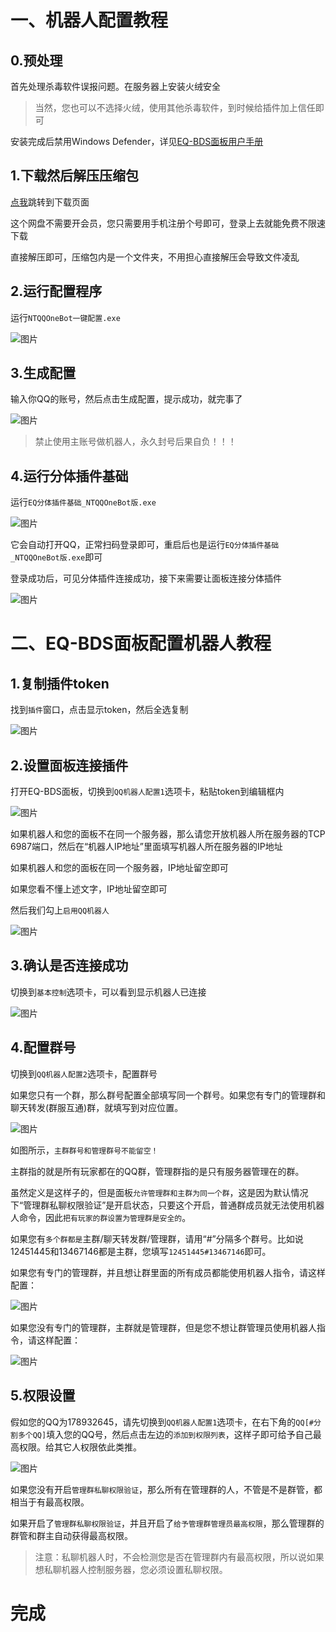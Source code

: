 # 一、机器人配置教程

## 0.预处理

首先处理杀毒软件误报问题。在服务器上安装火绒安全

> 当然，您也可以不选择火绒，使用其他杀毒软件，到时候给插件加上信任即可

安装完成后禁用Windows Defender，详见[EQ-BDS面板用户手册](https://xy0797.github.io/EQ-BDSDtonsoleDocs/EQ-BDS%E9%9D%A2%E6%9D%BF%E7%94%A8%E6%88%B7%E6%89%8B%E5%86%8C.html)

## 1.下载然后解压压缩包

[点我](https://www.123pan.com/s/Kp3lVv-AIxXv.html)跳转到下载页面

这个网盘不需要开会员，您只需要用手机注册个号即可，登录上去就能免费不限速下载

直接解压即可，压缩包内是一个文件夹，不用担心直接解压会导致文件凌乱

## 2.运行配置程序

运行``NTQQOneBot一键配置.exe``

![图片](image.png)

## 3.生成配置

输入你QQ的账号，然后点击生成配置，提示成功，就完事了

![图片](image-1.png)

> 禁止使用主账号做机器人，永久封号后果自负！！！

## 4.运行分体插件基础

运行``EQ分体插件基础_NTQQOneBot版.exe``

![图片](image-2.png)

它会自动打开QQ，正常扫码登录即可，重启后也是运行``EQ分体插件基础_NTQQOneBot版.exe``即可

登录成功后，可见分体插件连接成功，接下来需要让面板连接分体插件

![图片](image-3.png)

# 二、EQ-BDS面板配置机器人教程

## 1.复制插件token

找到`插件`窗口，点击显示token，然后全选复制

![图片](image-4.png)

## 2.设置面板连接插件

打开EQ-BDS面板，切换到`QQ机器人配置1`选项卡，粘贴token到编辑框内

![图片](image-5.png)

如果机器人和您的面板不在同一个服务器，那么请您开放机器人所在服务器的TCP 6987端口，然后在“机器人IP地址”里面填写机器人所在服务器的IP地址

如果机器人和您的面板在同一个服务器，IP地址留空即可

如果您看不懂上述文字，IP地址留空即可

然后我们勾上``启用QQ机器人``

![图片](image-6.png)

## 3.确认是否连接成功

切换到`基本控制`选项卡，可以看到显示机器人已连接

![图片](image-7.png)

## 4.配置群号

切换到`QQ机器人配置2`选项卡，配置群号

如果您只有一个群，那么群号配置全部填写同一个群号。如果您有专门的管理群和聊天转发(群服互通)群，就填写到对应位置。

![图片](image-8.png)

如图所示，`主群群号和管理群号不能留空！`

主群指的就是所有玩家都在的QQ群，管理群指的是只有服务器管理在的群。

虽然定义是这样子的，但是面板`允许管理群和主群为同一个群`，这是因为默认情况下“管理群私聊权限验证”是开启状态，只要这个开启，普通群成员就无法使用机器人命令，因此`把有玩家的群设置为管理群是安全的`。

如果您有`多个群都是`主群/聊天转发群/管理群，请用“#”分隔多个群号。比如说12451445和13467146都是主群，您填写``12451445#13467146``即可。

如果您有专门的管理群，并且想让群里面的所有成员都能使用机器人指令，请这样配置：

![图片](image-9.png)

如果您没有专门的管理群，主群就是管理群，但是您不想让群管理员使用机器人指令，请这样配置：

![图片](image-10.png)

## 5.权限设置

假如您的QQ为178932645，请先切换到`QQ机器人配置1`选项卡，在右下角的`QQ[#分割多个QQ]`填入您的QQ号，然后点击左边的`添加到权限列表`，这样子即可给予自己最高权限。给其它人权限依此类推。

![图片](image-11.png)

如果您没有开启`管理群私聊权限验证`，那么所有在管理群的人，不管是不是群管，都相当于有最高权限。

如果开启了`管理群私聊权限验证`，并且开启了`给予管理群管理员最高权限`，那么管理群的群管和群主自动获得最高权限。

> 注意：私聊机器人时，不会检测您是否在管理群内有最高权限，所以说如果想私聊机器人控制服务器，您必须设置私聊权限。


# 完成